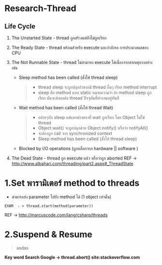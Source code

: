 # Research-Thread

## Life Cycle

 1. The Unstarted State - thread ถูกสร้างแต่ยังไม่ถูกเรียก
 2. The Ready State - thread พร้อมสำหรับ execute และกำลังรอ การประมวลผลของ CPU
 3. The Not Runnable State - thread ไม่สามารถ execute ได้เนื่องจากสาเหตุบางอย่างเช่น
	- Sleep method has been called (สั่งให้ thread sleep) 
	  > - thread sleep จะถูกปลุกถ้าหากมี thread อื่นๆ เรียก method interrupt
	  > - sleep คือ method แบบ static หมายความว่า ถ้า method sleep ถูกเรียก มันจะส่งผลต่อ thread ปัจจุบันที่ทำงานอยู่ทันที
	- Wait method has been called  (สั่งให้ thread Wait)
	  > - คล้ายๆกับ sleep แต่แตกต่างตรงที่  wait ถูกเรียก โดย Object  ไม่ใช่ thread
	  > - Object.wait() จะถูกปลุกด้วย Object.notify() หรือว่า notifyAll()
	  > - จะต้องถูก call จาก synchronized context
	  > - Sleep method has been called (สั่งให้ thread sleep) 
	- Blocked by I/O operations (ถูกบล็อกจาก hardware || software )

 4. The Dead State - thread ถูก execute แล้ว หรือว่าถูก aborted 
REF -> http://www.albahari.com/threading/part2.aspx#_ThreadState

# 1.Set พารามิเตอร์ method to threads 
- สามารถส่ง parameter ไปยัง method ได้ (1 object เท่านั้น) 
```
EXAM  - > thread.start(method(parameter))
```
REF -> http://marcuscode.com/lang/csharp/threads

# 2.Suspend & Resume
  > asdas


**Key word Search Google -> thread.abort() site:stackoverflow.com**
